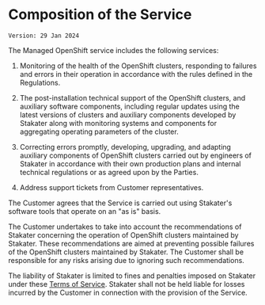# Composition of the Service

`Version: 29 Jan 2024`

The Managed OpenShift service includes the following services:

1. Monitoring of the health of the OpenShift clusters, responding to failures and errors in their operation in accordance with the rules defined in the Regulations.

1. The post-installation technical support of the OpenShift clusters, and auxiliary software components, including regular updates using the latest versions of clusters and auxiliary components developed by Stakater along with monitoring systems and components for aggregating operating parameters of the cluster.

1. Correcting errors promptly, developing, upgrading, and adapting auxiliary components of
OpenShift clusters carried out by engineers of Stakater in accordance with their own
production plans and internal technical regulations or as agreed upon by the Parties.

1. Address support tickets from Customer representatives.

The Customer agrees that the Service is carried out using Stakater's software tools that operate on an "as is" basis.

The Customer undertakes to take into account the recommendations of Stakater concerning the operation of OpenShift clusters maintained by Stakater. These recommendations are aimed at preventing possible failures of the OpenShift clusters maintained by Stakater. The Customer shall be responsible for any risks arising due to ignoring such recommendations.

The liability of Stakater is limited to fines and penalties imposed on Stakater under these [Terms of Service](./general-provisions.md). Stakater shall not be held liable for losses incurred by the Customer in connection with the provision of the Service.

